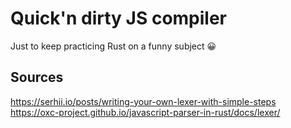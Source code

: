 # Quick'n dirty JS compiler

Just to keep practicing Rust on a funny subject :grinning:

## Sources

https://serhii.io/posts/writing-your-own-lexer-with-simple-steps
https://oxc-project.github.io/javascript-parser-in-rust/docs/lexer/
